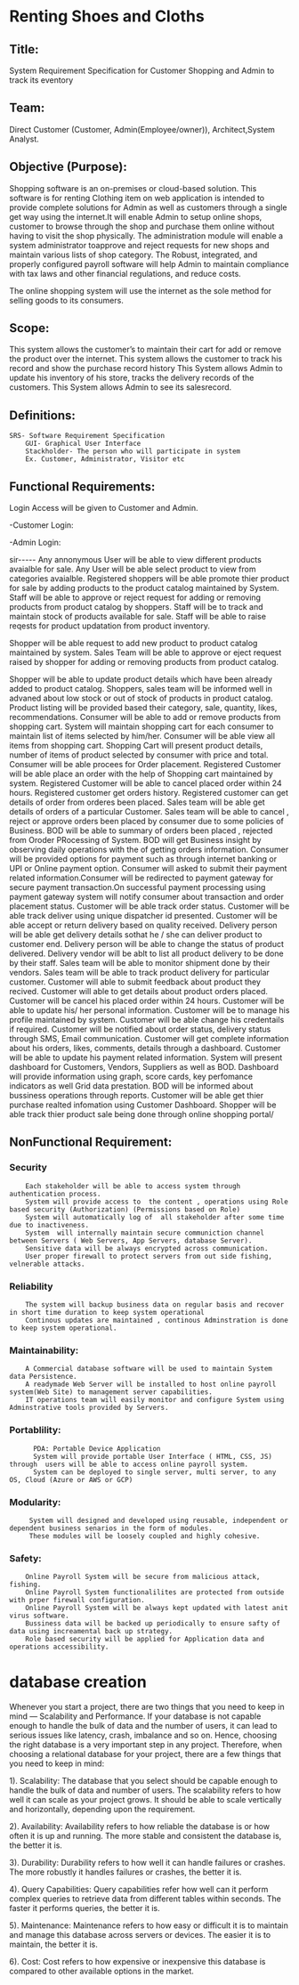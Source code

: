 # Renting Shoes and Cloths

## Title:
System Requirement Specification for Customer Shopping and Admin to track its eventory 

## Team: 
Direct Customer (Customer, Admin(Employee/owner)), Architect,System Analyst.

## Objective (Purpose):
Shopping software is an on-premises or cloud-based solution. This software is for renting Clothing item on web application is intended to provide complete solutions for Admin as well as customers through a single get way using the internet.It will enable Admin to setup online shops, customer to browse through the shop and purchase them online 
without having to visit the shop physically. The administration module will enable a system administrator toapprove and reject requests for new shops and maintain various lists of shop category. The Robust, integrated, and properly configured payroll software will  help Admin to maintain compliance with tax laws and other financial regulations, and reduce costs.

The online shopping system will use the internet as the sole method for selling goods to its consumers.

## Scope:
This system allows the customer’s to maintain their cart for add or remove the product over the internet.
This system allows the customer to track his record and show the purchase record history
This System allows Admin to update his inventory of his store, tracks the delivery records of the customers.
This System allows Admin to see its salesrecord.


## Definitions:
	
	SRS- Software Requirement Specification
        GUI- Graphical User Interface
        Stackholder- The person who will participate in system
        Ex. Customer, Administrator, Visitor etc

## Functional Requirements:

Login Access will be given to Customer and Admin.

-Customer Login:



-Admin Login:



sir-----
Any annonymous User will be able to view different products avaialble for sale. Any User will be able select product to view from categories avaialble. Registered shoppers will be able promote thier product for sale by adding products to the product catalog maintained by System. Staff will be able to approve or reject request for adding or removing products from product catalog by shoppers. Staff will be to track and maintain stock of products available for sale. Staff will be able to raise reqests for product updatation from product inventory.

Shopper will be able request to add new product to product catalog maintained by system. Sales Team will be able to approve or eject request raised by shopper for adding or removing products from product catalog.

Shopper will be able to update product details which have been already added to product catalog. Shoppers, sales team will be informed well in advaned about low stock or out of stock of products in product catalog. Product listing will be provided based their category, sale, quantity, likes, recommendations. Consumer will be able to add or remove products from shopping cart. System will maintain shopping cart for each consumer to maintain list of items selected by him/her. Consumer will be able view all items from shopping cart. Shopping Cart will present product details, number of items of product selected by consumer with price and total. Consumer will be able procees for Order placement. Registered Customer will be able place an order with the help of Shopping cart maintained by system. Registered Customer will be able to cancel placed order within 24 hours. Registered customer get orders history. Registered customer can get details of order from orderes been placed. Sales team will be able get details of orders of a particular Customer. Sales team will be able to cancel , reject or approve orders been placed by consumer due to some policies of Business. BOD will be able to summary of orders been placed , rejected from Oroder PRocessing of System. BOD will get Business insight by observing daily operations with the of getting orders information. Consumer will be provided options for payment such as through internet banking or UPI or Online payment option. Consumer will asked to submit their payment related information.Consumer will be redirected to payment gateway for secure payment transaction.On successful payment processing using payment gateway system will notify consumer about transaction and order placement status. Customer will be able track order status. Customer will be able track deliver using unique dispatcher id presented. Customer will be able accept or return delivery based on quality received. Delivery person will be able get delivery details sothat he / she can deliver product to customer end. Delivery person will be able to change the status of product delivered. Delivery vendor will be ablt to list all product delivery to be done by their staff. Sales team will be able to monitor shipment done by their vendors. Sales team will be able to track product delivery for particular customer. Customer will able to submit feedback about product they recived. Customer will able to get details about product orders placed. Customer will be cancel his placed order within 24 hours. Customer will be able to update his/ her personal information. Customer will be to manage his profile maintained by system. Customer will be able change his credentails if required. Customer will be notified about order status, delivery status through SMS, Email communication. Customer will get complete information about his orders, likes, comments, details through a dashboard. Customer will be able to update his payment related information. System will present dashboard for Customers, Vendors, Suppliers as well as BOD. Dashboard will provide information using graph, score cards, key perfomance indicators as well Grid data prestation. BOD will be informed about bussiness operations through reports. Customer will be able get thier purchase realted infomation using Customer Dashboard. Shopper will be able track thier product sale being done through online shopping portal/





## NonFunctional Requirement:

### Security
		Each stakeholder will be able to access system through authentication process.		
		System will provide access to  the content , operations using Role based security (Authorization) (Permissions based on Role)
		System will automatically log of  all stakeholder after some time due to inactiveness.
		System  will internally maintain secure communiction channel between Servers ( Web Servers, App Servers, database Server).
		Sensitive data will be always encrypted across communication.
		User proper firewall to protect servers from out side fishing, velnerable attacks.


### Reliability
		The system will backup business data on regular basis and recover in short time duration to keep system operational
		Continous updates are maintained , continous Adminstration is done to keep system operational.

### Maintainability:
		A Commercial database software will be used to maintain System data Persistence.
		A readymade Web Server will be installed to host online payroll system(Web Site) to management server capabilities.
		IT operations team will easily monitor and configure System using Adminstrative tools provided by Servers.

### Portablility:
		  PDA: Portable Device Application
		  System will provide portable User Interface ( HTML, CSS, JS) through  users will be able to access online payroll system.
		  System can be deployed to single server, multi server, to any OS, Cloud (Azure or AWS or GCP)

### Modularity:
		 System will designed and developed using reusable, independent or dependent business senarios in the form of modules.
		 These modules will be loosely coupled and highly cohesive.
	
### Safety:
		
		Online Payroll System will be secure from malicious attack, fishing.
		Online Payroll System functionalilites are protected from outside with prper firewall configuration.
		Online Payroll System will be always kept updated with latest anit virus software.
		Bussiness data will be backed up periodically to ensure safty of data using increamental back up strategy.
		Role based security will be applied for Application data and operations accessibility.
		




# database creation


Whenever you start a project, there are two things that you need to keep in mind — Scalability and Performance.
If your database is not capable enough to handle the bulk of data and the number of users, it can lead to serious issues like latency, crash, imbalance and so on. Hence, choosing the right database is a very important step in any project.
Therefore, when choosing a relational database for your project, there are a few things that you need to keep in mind:

1). Scalability: The database that you select should be capable enough to handle the bulk of data and number of users. The scalability refers to how well it can scale as your project grows. It should be able to scale vertically and horizontally, depending upon the requirement.

2). Availability: Availability refers to how reliable the database is or how often it is up and running. The more stable and consistent the database is, the better it is.

3). Durability: Durability refers to how well it can handle failures or crashes. The more robustly it handles failures or crashes, the better it is.

4). Query Capabilities: Query capabilities refer how well can it perform complex queries to retrieve data from different tables within seconds. The faster it performs queries, the better it is.

5). Maintenance: Maintenance refers to how easy or difficult it is to maintain and manage this database across servers or devices. The easier it is to maintain, the better it is.

6). Cost: Cost refers to how expensive or inexpensive this database is compared to other available options in the market.
